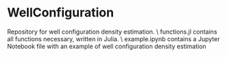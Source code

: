 # WellConfiguration
Repository for well configuration density estimation. \\
functions.jl contains all functions necessary, written in Julia. \\
example.ipynb contains a Jupyter Notebook file with an example of well configuration density estimation
